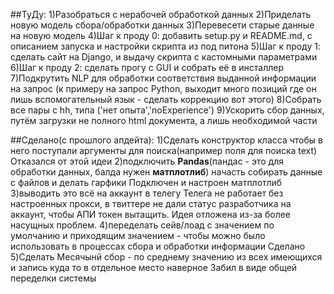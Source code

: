##ТуДу:
1)Разобраться с нерабочей обработкой данных
2)Приделать новую модель сбора/обработки данных
3)Перевесети старые данные на новую модель
4)Шаг к проду 0: добавить setup.py и README.md, с описанием запуска и настройки скрипта из под питона
5)Шаг к проду 1: сделать сайт на Django, и выдачу скрипта с кастомными параметрами
6)Шаг к проду 2: сделать прогу с GUI и собрать её в инсталлер
7)Подкрутить NLP для обработки соответствия выданной информации на запрос (к примеру на запрос Python, выходит много позиций где он лишь вспомогательный язык - сделать коррекцию вот этого)
8)Собрать все пары с hh, типа ('нет опыта','noExperience')
9)Ускорить сбор данных, путём загрузки не полного html документа, а лишь необходимой части


##Сделано(с прошлого апдейта):
1)Сделать конструктор класса чтобы в него поступали аргументы для поиска(например поля для поиска text)
Отказался от этой идеи
2)подключить **Pandas**(пандас - это для обработки данных, балда нужен **матплотлиб**) начасть собирать данные с файлов и делать гарфики
Подключен и настроен матплотлиб
3)выводить это всё на аккаунт в телегу
Телега не работает без настроенных прокси, в твиттере не дали статус разработчика на аккаунт, чтобы АПИ токен вытащить. Идея отложена из-за более насущных проблем.
4)переделать сейв/лоад с значением по умолчанию и приходящим значением - чтобы можно было использовать в процессах сбора и обработки информации
Сделано
5)Сделать Месячынй сбор - по среднему значению из всех имеющихся и запись куда то в отдельное место наверное
Забил в виде общей переделки системы